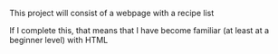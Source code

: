 This project will consist of a webpage with a recipe list

If I complete this, that means that I have become familiar
(at least at a beginner level) with HTML